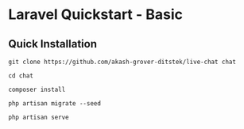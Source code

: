 
# Laravel Quickstart - Basic

## Quick Installation

    git clone https://github.com/akash-grover-ditstek/live-chat chat

    cd chat

    composer install

    php artisan migrate --seed

    php artisan serve